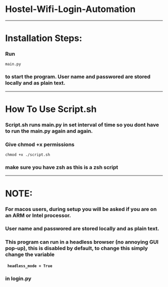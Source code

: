 # Hostel-Wifi-Login-Automation
----------------------------------------------------------------------------------------------------------------------

# Installation Steps:
### Run 
```main.py```
### to start the program. User name and passwored are stored locally and as plain text.

----------------------------------------------------------------------------------------------------------------------

# How To Use Script.sh
### Script.sh runs main.py in set interval of time so you dont have to run the main.py again and again.
### Give chmod +x permissions
```
chmod +x ./script.sh
```
### make sure you have zsh as this is a zsh script

----------------------------------------------------------------------------------------------------------------------

# NOTE:
### For macos users, during setup you will be asked if you are on an ARM or Intel processor.
### User name and passwored are stored locally and as plain text.
### This program can run in a headless browser (no annoying GUI pop-up), this is disabled by default, to change this simply change the variable 
#### ``` headless_mode = True``` 
### in login.py
